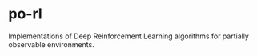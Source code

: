 # po-rl
Implementations of Deep Reinforcement Learning algorithms for partially observable environments.
